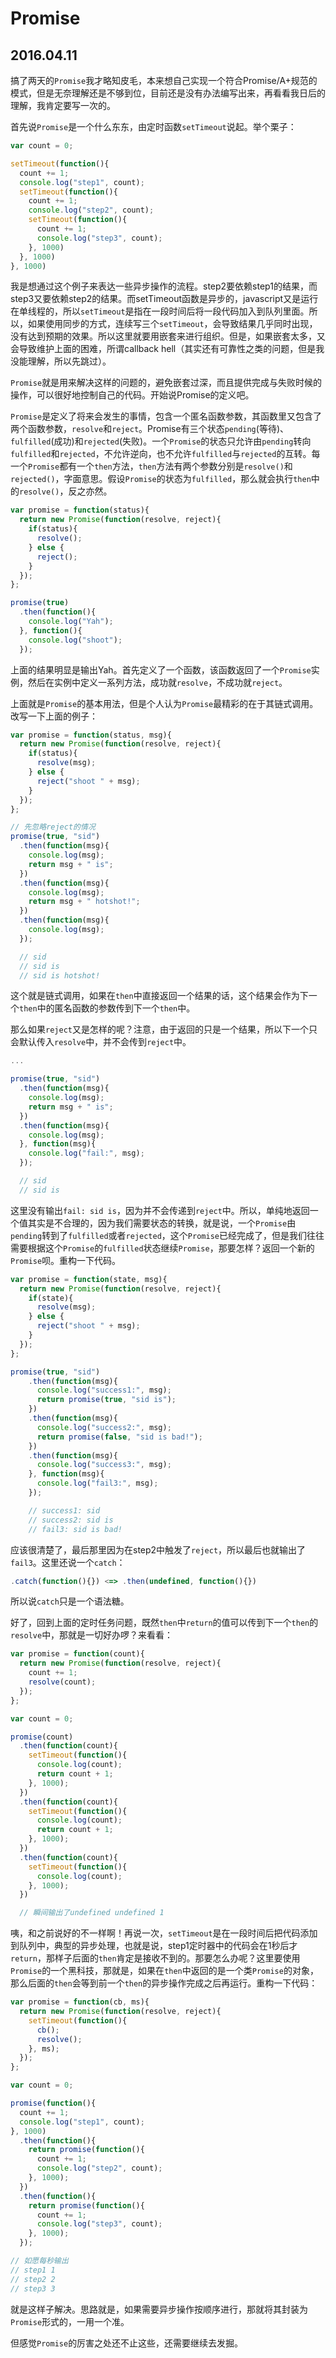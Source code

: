 # Promise
## 2016.04.11

搞了两天的`Promise`我才略知皮毛，本来想自己实现一个符合Promise/A+规范的模式，但是无奈理解还是不够到位，目前还是没有办法编写出来，再看看我日后的理解，我肯定要写一次的。

首先说`Promise`是一个什么东东，由定时函数`setTimeout`说起。举个栗子：

```javascript
var count = 0;

setTimeout(function(){
  count += 1;
  console.log("step1", count);
  setTimeout(function(){
    count += 1;
    console.log("step2", count);
    setTimeout(function(){
      count += 1;
      console.log("step3", count);
    }, 1000)
  }, 1000)
}, 1000)

```

我是想通过这个例子来表达一些异步操作的流程。step2要依赖step1的结果，而step3又要依赖step2的结果。而setTimeout函数是异步的，javascript又是运行在单线程的，所以`setTimeout`是指在一段时间后将一段代码加入到队列里面。所以，如果使用同步的方式，连续写三个`setTimeout`，会导致结果几乎同时出现，没有达到预期的效果。所以这里就要用嵌套来进行组织。但是，如果嵌套太多，又会导致维护上面的困难，所谓callback hell（其实还有可靠性之类的问题，但是我没能理解，所以先跳过）。

`Promise`就是用来解决这样的问题的，避免嵌套过深，而且提供完成与失败时候的操作，可以很好地控制自己的代码。开始说Promise的定义吧。

`Promise`是定义了将来会发生的事情，包含一个匿名函数参数，其函数里又包含了两个函数参数，`resolve`和`reject`。Promise有三个状态`pending`(等待)、`fulfilled`(成功)和`rejected`(失败)。一个`Promise`的状态只允许由`pending`转向`fulfilled`和`rejected`，不允许逆向，也不允许`fulfilled`与`rejected`的互转。每一个`Promise`都有一个`then`方法，`then`方法有两个参数分别是`resolve()`和`rejected()`，字面意思。假设`Promise`的状态为`fulfilled`，那么就会执行`then`中的`resolve()`，反之亦然。

```javascript
var promise = function(status){
  return new Promise(function(resolve, reject){
    if(status){
      resolve();
    } else {
      reject();
    }
  });
};

promise(true)
  .then(function(){
    console.log("Yah");
  }, function(){
    console.log("shoot");
  });

```

上面的结果明显是输出Yah。首先定义了一个函数，该函数返回了一个`Promise`实例，然后在实例中定义一系列方法，成功就`resolve`，不成功就`reject`。

上面就是`Promise`的基本用法，但是个人认为`Promise`最精彩的在于其链式调用。改写一下上面的例子：

```javascript
var promise = function(status, msg){
  return new Promise(function(resolve, reject){
    if(status){
      resolve(msg);
    } else {
      reject("shoot " + msg);
    }
  });
};

// 先忽略reject的情况
promise(true, "sid")
  .then(function(msg){
    console.log(msg);
    return msg + " is";
  })
  .then(function(msg){
    console.log(msg);
    return msg + " hotshot!";
  })
  .then(function(msg){
    console.log(msg);
  });

  // sid
  // sid is
  // sid is hotshot!

```

这个就是链式调用，如果在`then`中直接返回一个结果的话，这个结果会作为下一个`then`中的匿名函数的参数传到下一个`then`中。

那么如果`reject`又是怎样的呢？注意，由于返回的只是一个结果，所以下一个只会默认传入`resolve`中，并不会传到`reject`中。

```javascript
...

promise(true, "sid")
  .then(function(msg){
    console.log(msg);
    return msg + " is";
  })
  .then(function(msg){
    console.log(msg);
  }, function(msg){
    console.log("fail:", msg);
  });

  // sid
  // sid is

```

这里没有输出`fail: sid is`，因为并不会传递到`reject`中。所以，单纯地返回一个值其实是不合理的，因为我们需要状态的转换，就是说，一个`Promise`由`pending`转到了`fulfilled`或者`rejected`，这个`Promise`已经完成了，但是我们往往需要根据这个`Promise`的`fulfilled`状态继续`Promise`，那要怎样？返回一个新的`Promise`呗。重构一下代码。

```javascript
var promise = function(state, msg){
  return new Promise(function(resolve, reject){
    if(state){
      resolve(msg);
    } else {
      reject("shoot " + msg);
    }
  });
};

promise(true, "sid")
    .then(function(msg){
      console.log("success1:", msg);
      return promise(true, "sid is");
    })
    .then(function(msg){
      console.log("success2:", msg);
      return promise(false, "sid is bad!");
    })
    .then(function(msg){
      console.log("success3:", msg);
    }, function(msg){
      console.log("fail3:", msg);
    });

    // success1: sid
    // success2: sid is
    // fail3: sid is bad!

```

应该很清楚了，最后那里因为在step2中触发了`reject`，所以最后也就输出了`fail3`。这里还说一个`catch`：

```javascript
.catch(function(){}) <=> .then(undefined, function(){})
```

所以说`catch`只是一个语法糖。

好了，回到上面的定时任务问题，既然`then`中`return`的值可以传到下一个`then`的`resolve`中，那就是一切好办啰？来看看：

```javascript
var promise = function(count){
  return new Promise(function(resolve, reject){
    count += 1;
    resolve(count);
  });
};

var count = 0;

promise(count)
  .then(function(count){
    setTimeout(function(){
      console.log(count);
      return count + 1;
    }, 1000);
  })
  .then(function(count){
    setTimeout(function(){
      console.log(count);
      return count + 1;
    }, 1000);
  })
  .then(function(count){
    setTimeout(function(){
      console.log(count);
    }, 1000);
  })

  // 瞬间输出了undefined undefined 1
```

咦，和之前说好的不一样啊！再说一次，`setTimeout`是在一段时间后把代码添加到队列中，典型的异步处理，也就是说，step1定时器中的代码会在1秒后才`return`，那样子后面的`then`肯定是接收不到的。那要怎么办呢？这里要使用`Promise`的一个黑科技，那就是，如果在`then`中返回的是一个类`Promise`的对象，那么后面的`then`会等到前一个`then`的异步操作完成之后再运行。重构一下代码：

```javascript
var promise = function(cb, ms){
  return new Promise(function(resolve, reject){
    setTimeout(function(){
      cb();
      resolve();
    }, ms);
  });
};

var count = 0;

promise(function(){
  count += 1;
  console.log("step1", count);
}, 1000)
  .then(function(){
    return promise(function(){
      count += 1;
      console.log("step2", count);
    }, 1000);
  })
  .then(function(){
    return promise(function(){
      count += 1;
      console.log("step3", count);
    }, 1000);
  });

// 如愿每秒输出
// step1 1
// step2 2
// step3 3

```

就是这样子解决。思路就是，如果需要异步操作按顺序进行，那就将其封装为`Promise`形式的，一用一个准。

但感觉`Promise`的厉害之处还不止这些，还需要继续去发掘。

